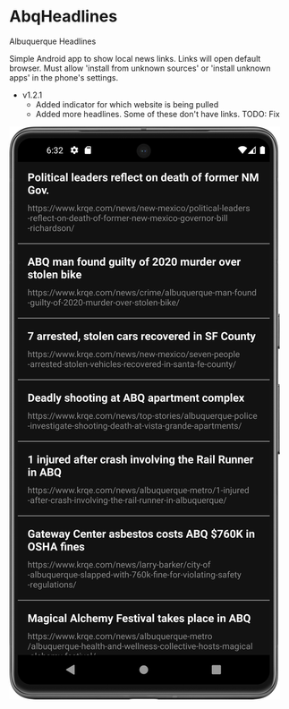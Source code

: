 # AbqHeadlines 
Albuquerque Headlines

Simple Android app to show local news links. Links will open default browser.
Must allow 'install from unknown sources' or 'install unknown apps' in the phone's settings.

- v1.2.1
  - Added indicator for which website is being pulled
  - Added more headlines. Some of these don't have links. TODO: Fix



![Alt text](/Screenshot1.png "Screenshot1")